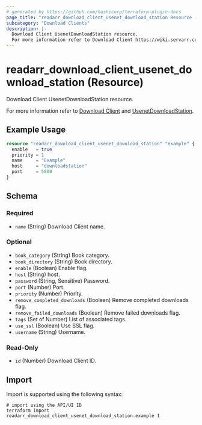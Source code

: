 ```yaml
---
# generated by https://github.com/hashicorp/terraform-plugin-docs
page_title: "readarr_download_client_usenet_download_station Resource - terraform-provider-readarr"
subcategory: "Download Clients"
description: |-
  Download Client UsenetDownloadStation resource.
  For more information refer to Download Client https://wiki.servarr.com/readarr/settings#download-clients and UsenetDownloadStation https://wiki.servarr.com/readarr/supported#usenetdownloadstation.
---
```


# readarr_download_client_usenet_download_station (Resource)

<!-- subcategory:Download Clients -->Download Client UsenetDownloadStation resource.
For more information refer to [Download Client](https://wiki.servarr.com/readarr/settings#download-clients) and [UsenetDownloadStation](https://wiki.servarr.com/readarr/supported#usenetdownloadstation).

## Example Usage

```terraform
resource "readarr_download_client_usenet_download_station" "example" {
  enable   = true
  priority = 1
  name     = "Example"
  host     = "downloadstation"
  port     = 5000
}
```

<!-- schema generated by tfplugindocs -->
## Schema

### Required

- `name` (String) Download Client name.

### Optional

- `book_category` (String) Book category.
- `book_directory` (String) Book directory.
- `enable` (Boolean) Enable flag.
- `host` (String) host.
- `password` (String, Sensitive) Password.
- `port` (Number) Port.
- `priority` (Number) Priority.
- `remove_completed_downloads` (Boolean) Remove completed downloads flag.
- `remove_failed_downloads` (Boolean) Remove failed downloads flag.
- `tags` (Set of Number) List of associated tags.
- `use_ssl` (Boolean) Use SSL flag.
- `username` (String) Username.

### Read-Only

- `id` (Number) Download Client ID.

## Import

Import is supported using the following syntax:

```shell
# import using the API/UI ID
terraform import readarr_download_client_usenet_download_station.example 1
```

